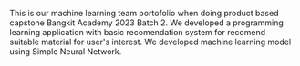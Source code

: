 This is our machine learning team portofolio when doing product based capstone Bangkit Academy 2023 Batch 2.
We developed a programming learning application with basic recomendation system for recomend suitable material for user's interest. We developed machine learning model using Simple Neural Network.
